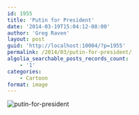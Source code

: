 ```yaml
---
id: 1955
title: 'Putin for President'
date: '2014-03-19T15:04:12-08:00'
author: 'Greg Raven'
layout: post
guid: 'http://localhost:10004/?p=1955'
permalink: /2014/03/putin-for-president/
algolia_searchable_posts_records_count:
    - '1'
categories:
    - Cartoon
format: image
---
```


![putin-for-president](https://www.gregraven.us/_assets/img/2014/03/putin-for-president.jpg)